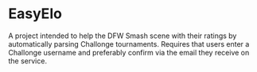 # EasyElo

A project intended to help the DFW Smash scene with their ratings by automatically parsing Challonge tournaments. Requires that users enter a Challonge username and preferably confirm via the email they receive on the service.
